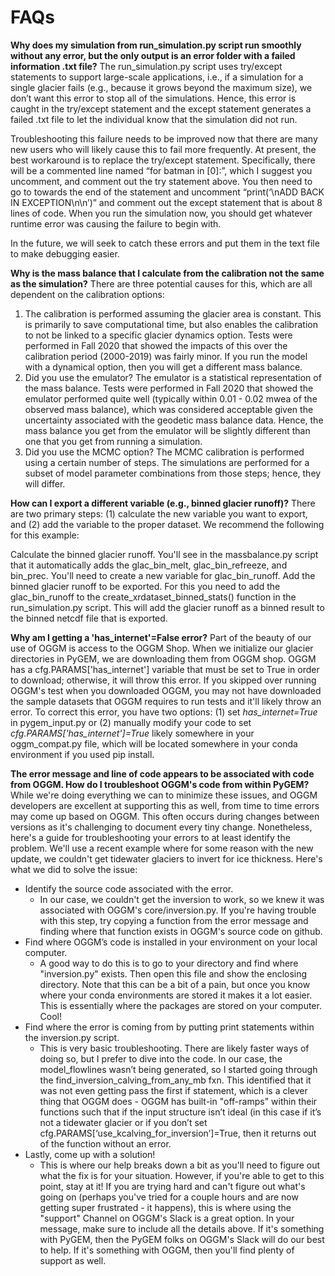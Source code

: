# FAQs
**Why does my simulation from run_simulation.py script run smoothly without any error, but the only output is an error folder with a failed information .txt file?**
The run_simulation.py script uses try/except statements to support large-scale applications, i.e., if a simulation for a single glacier fails (e.g., because it grows beyond the maximum size), we don’t want this error to stop all of the simulations.  Hence, this error is caught in the try/except statement and the except statement generates a failed .txt file to let the individual know that the simulation did not run.

Troubleshooting this failure needs to be improved now that there are many new users who will likely cause this to fail more frequently.  At present, the best workaround is to replace the try/except statement.  Specifically, there will be a commented line named “for batman in [0]:”, which I suggest you uncomment, and comment out the try statement above.  You then need to go to towards the end of the statement and uncomment “print(‘\nADD BACK IN EXCEPTION\n\n’)” and comment out the except statement that is about 8 lines of code.  When you run the simulation now, you should get whatever runtime error was causing the failure to begin with.

In the future, we will seek to catch these errors and put them in the text file to make debugging easier.


**Why is the mass balance that I calculate from the calibration not the same as the simulation?**
There are three potential causes for this, which are all dependent on the calibration options:
1. The calibration is performed assuming the glacier area is constant. This is primarily to save computational time, but also enables the calibration to not be linked to a specific glacier dynamics option. Tests were performed in Fall 2020 that showed the impacts of this over the calibration period (2000-2019) was fairly minor. If you run the model with a dynamical option, then you will get a different mass balance.
2. Did you use the emulator? The emulator is a statistical representation of the mass balance. Tests were performed in Fall 2020 that showed the emulator performed quite well (typically within 0.01 - 0.02 mwea of the observed mass balance), which was considered acceptable given the uncertainty associated with the geodetic mass balance data. Hence, the mass balance you get from the emulator will be slightly different than one that you get from running a simulation.
3. Did you use the MCMC option?  The MCMC calibration is performed using a certain number of steps.  The simulations are performed for a subset of model parameter combinations from those steps; hence, they will differ.


**How can I export a different variable (e.g., binned glacier runoff)?**
There are two primary steps: (1) calculate the new variable you want to export, and (2) add the variable to the proper dataset.  We recommend the following for this example:

Calculate the binned glacier runoff.  You'll see in the massbalance.py script that it automatically adds the glac_bin_melt, glac_bin_refreeze, and bin_prec.  You'll need to create a new variable for glac_bin_runoff.
Add the binned glacier runoff to be exported.  For this you need to add the glac_bin_runoff to the create_xrdataset_binned_stats() function in the run_simulation.py script.  This will add the glacier runoff as a binned result to the binned netcdf file that is exported.


**Why am I getting a 'has_internet'=False error?**
Part of the beauty of our use of OGGM is access to the OGGM Shop. When we initialize our glacier directories in PyGEM, we are downloading them from OGGM shop.  OGGM has a cfg.PARAMS['has_internet'] variable that must be set to True in order to download; otherwise, it will throw this error.  If you skipped over running OGGM's test when you downloaded OGGM, you may not have downloaded the sample datasets that OGGM requires to run tests and it'll likely throw an error.  To correct this error, you have two options: (1) set <em>has_internet=True</em> in pygem_input.py or (2) manually modify your code to set <em>cfg.PARAMS['has_internet']=True</em> likely somewhere in your oggm_compat.py file, which will be located somewhere in your conda environment if you used pip install.


**The error message and line of code appears to be associated with code from OGGM. How do I troubleshoot OGGM's code from within PyGEM?**
While we're doing everything we can to minimize these issues, and OGGM developers are excellent at supporting this as well, from time to time errors may come up based on OGGM. This often occurs during changes between versions as it's challenging to document every tiny change. Nonetheless, here's a guide for troubleshooting your errors to at least identify the problem. We'll use a recent example where for some reason with the new update, we couldn't get tidewater glaciers to invert for ice thickness. Here's what we did to solve the issue:
* Identify the source code associated with the error.
  - In our case, we couldn't get the inversion to work, so we knew it was associated with OGGM's core/inversion.py. If you're having trouble with this step, try copying a function from the error message and finding where that function exists in OGGM's source code on github.
* Find where OGGM’s code is installed in your environment on your local computer.
  - A good way to do this is to go to your directory and find where "inversion.py" exists. Then open this file and show the enclosing directory. Note that this can be a bit of a pain, but once you know where your conda environments are stored it makes it a lot easier. This is essentially where the packages are stored on your computer. Cool!
* Find where the error is coming from by putting print statements within the inversion.py script.
  - This is very basic troubleshooting. There are likely faster ways of doing so, but I prefer to dive into the code. In our case, the model_flowlines wasn’t being generated, so I started going through the find_inversion_calving_from_any_mb fxn. This identified that it was not even getting pass the first if statement, which is a clever thing that OGGM does - OGGM has built-in "off-ramps" within their functions such that if the input structure isn’t ideal (in this case if it’s not a tidewater glacier or if you don’t set cfg.PARAMS[‘use_kcalving_for_inversion’]=True, then it returns out of the function without an error.
* Lastly, come up with a solution!
  - This is where our help breaks down a bit as you'll need to figure out what the fix is for your situation. However, if you're able to get to this point, stay at it! If you are trying hard and can't figure out what's going on (perhaps you've tried for a couple hours and are now getting super frustrated - it happens), this is where using the "support" Channel on OGGM's Slack is a great option. In your message, make sure to include all the details above. If it's something with PyGEM, then the PyGEM folks on OGGM's Slack will do our best to help. If it's something with OGGM, then you'll find plenty of support as well.
